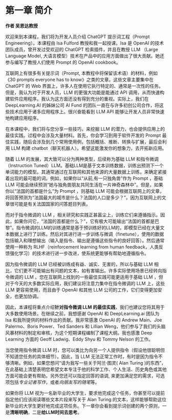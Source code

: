 # 第一章 简介

  

**作者 吴恩达教授**

  

欢迎来到本课程，我们将为开发人员介绍 ChatGPT 提示词工程（Prompt Engineering）。本课程由 Isa Fulford 教授和我一起授课。Isa 是 OpenAI 的技术团队成员，曾开发过受欢迎的 ChatGPT 检索插件，并且在教授 LLM （Large Language Model, 大语言模型）技术在产品中的应用方面做出了很大贡献。她还参与编写了教授人们使用 Prompt 的 OpenAI cookbook。

  

互联网上有很多有关提示词（Prompt, 本教程中将保留该术语）的材料，例如《30 prompts everyone has to know》之类的文章。这些文章主要集中在 ChatGPT 的 Web 界面上，许多人在使用它执行特定的、通常是一次性的任务。但是，我认为对于开发人员，LLM 的更强大功能是能通过 API 调用，从而快速构建软件应用程序。我认为这方面还没有得到充分的重视。实际上，我们在 DeepLearning.AI 的姊妹公司 AI Fund 的团队一直在与许多初创公司合作，将这些技术应用于诸多应用程序上。很兴奋能看到 LLM API 能够让开发人员非常快速地构建应用程序。

  

在本课程中，我们将与您分享一些技巧，来挖掘 LLM 的潜力，也会提供应用上的最佳实践。过程中会涉及大量材料。首先，你会学习到用于软件开发的 Prompt 最佳实践，随后会涉及到几个常用使用例，包括概括、推断、转换与扩展，最后会利用 LLM 构建 chatbot（聊天机器人）。希望这能激发你的想象力，去开拓新应用。

  

随着 LLM 的发展，其大致可以分为两种类型，后续称为基础 LLM 和指令微调（Instruction Tuned）LLM。基础LLM是基于文本训练数据，训练出预测下一个单词能力的模型。其通常通过在互联网和其他来源的大量数据上训练，来确定紧接着出现的最可能的词。例如，如果你以“从前,有一只独角兽”作为 Prompt ，基础 LLM 可能会继续预测“她与独角兽朋友共同生活在一片神奇森林中”。但是，如果你以“法国的首都是什么”为 Prompt ，则基础 LLM 可能会根据互联网上的文章，将回答预测为“法国最大的城市是什么？法国的人口是多少？”，因为互联网上的文章很可能是有关法国国家的问答题目列表。

  

而对于指令微调的 LLM ，相关研究和实践正甚嚣尘上，训练它们来遵循指示。因此，如果你问它，“法国的首都是什么？”，它有极大可能输出“法国的首都是巴黎”。指令微调的LLM的训练通常是基于预训练好的LLM的，即模型已经在大量文本数据上进行了训练。然后对其进行进一步训练与微调（finetune），使用的数据包括输入和理想输出（输入是指令、输出是遵循这些指令的良好回答）。然后通常使用一种称为 RLHF（reinforcement learning from human feedback，人类反馈强化学习）的技术进行进一步改进，使系统更能够有帮助地遵循指令。

  

因为指令微调的 LLM 已经被训练成有益、诚实、无害的，所以与基础 LLM 相比，它们更不可能输出有问题的文本，如有害输出。许多实际使用场景已经转向指令微调的 LLM 。您在互联网上找到的一些最佳实践可能更适用于基础 LLM ，但对于今天的大多数实际应用，我们建议将注意力集中在指令微调的 LLM 上，这些 LLM 更容易使用，而且由于 OpenAI 和其他 LLM 公司的工作，它们变得更加安全，也更加协调。

  

因此，本课程将重点介绍**针对指令微调 LLM 的最佳实践**，我们也建议您将其用于大多数使用场景。在继续之前，我想感谢 OpenAI 和 DeepLearning.ai 团队为 Isa 和我所提供的材料作出的贡献。我非常感激 OpenAI 的 Andrew Main、Joe Palermo、Boris Power、Ted Sanders 和 Lillian Weng，他们参与了我们的头脑风暴材料的制定和审核，为这个短期课程编制了课程大纲。我也感激 Deep Learning 方面的 Geoff Ladwig、Eddy Shyu 和 Tommy Nelson 的工作。

  

当您使用指令微调 LLM 时，您可以类比为向另一个人提供指令（假设他很聪明但不知道您任务的具体细节）。因此，当 LLM 无法正常工作时，有时是因为指令不够清晰。例如，如果您想问“请为我写一些关于阿兰·图灵( Alan Turing )的东西”，在此基础上清楚表明您希望文本专注于他的科学工作、个人生活、历史角色或其他方面可能会更有帮助。另外您还可以指定回答的语调, 来更加满足您的需求，可选项包括*专业记者写作*，或者*向朋友写的随笔*等。

  

如果你将 LLM 视为一名新毕业的大学生，要求他完成这个任务，你甚至可以提前指定他们应该阅读哪些文本片段来写关于 Alan Turing 的文本，这样能够帮助这位新毕业的大学生更好地完成这项任务。下一章你会看到提示词创建的两个原则，一是**清晰明确**，二是**给LLM时间去思考**。